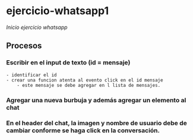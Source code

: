 # ejercicio-whatsapp1
*Inicio ejercicio whatsapp*
## Procesos
### Escribir en el input de texto (id = mensaje)
    - identificar el id
    - crear una funcion atenta al evento click en el id mensaje 
        - este mensaje se debe agregar en l lista de mensajes.
        
### Agregar una nueva burbuja y además agregar un elemento al chat
### En el header del chat, la imagen y nombre de usuario debe de cambiar conforme se haga click en la conversación.



